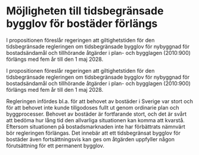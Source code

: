 # Möjligheten till tidsbegränsade bygglov för bostäder förlängs

I propositionen föreslår regeringen att giltighetstiden för den tidsbegränsade regleringen om tidsbegränsade bygglov för nybyggnad för bostadsändamål och tillhörande åtgärder i plan- och bygglagen (2010:900) förlängs med fem år till den 1 maj 2028.

I propositionen föreslår regeringen att giltighetstiden för den tidsbegränsade regleringen om tidsbegränsade bygglov för nybyggnad för bostadsändamål och tillhörande åtgärder i plan- och bygglagen (2010:900) förlängs med fem år till den 1 maj 2028.

Regleringen infördes bl.a. för att behovet av bostäder i Sverige var stort och för att behovet inte kunde tillgodoses fullt ut genom ordinarie plan och byggprocesser. Behovet av bostäder är fortfarande stort, och det är svårt att bedöma hur lång tid den allvarliga situationen kan komma att kvarstå. Eftersom situationen på bostadsmarknaden inte har förbättrats nämnvärt bör regleringen förlängas. Det innebär att ett tidsbegränsat bygglov för bostäder även fortsättningsvis kan ges om åtgärden uppfyller någon förutsättning för ett permanent bygglov.
